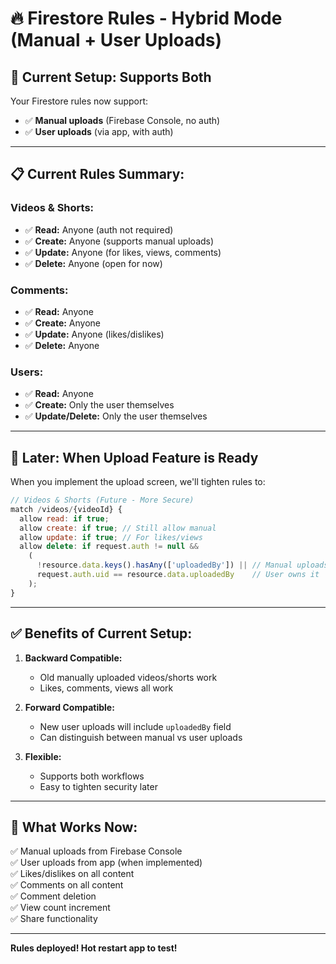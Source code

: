# 🔥 Firestore Rules - Hybrid Mode (Manual + User Uploads)

## 🎯 **Current Setup: Supports Both**

Your Firestore rules now support:
- ✅ **Manual uploads** (Firebase Console, no auth)
- ✅ **User uploads** (via app, with auth)

---

## 📋 **Current Rules Summary:**

### **Videos & Shorts:**
- ✅ **Read:** Anyone (auth not required)
- ✅ **Create:** Anyone (supports manual uploads)
- ✅ **Update:** Anyone (for likes, views, comments)
- ✅ **Delete:** Anyone (open for now)

### **Comments:**
- ✅ **Read:** Anyone
- ✅ **Create:** Anyone
- ✅ **Update:** Anyone (likes/dislikes)
- ✅ **Delete:** Anyone

### **Users:**
- ✅ **Read:** Anyone
- ✅ **Create:** Only the user themselves
- ✅ **Update/Delete:** Only the user themselves

---

## 🔐 **Later: When Upload Feature is Ready**

When you implement the upload screen, we'll tighten rules to:

```javascript
// Videos & Shorts (Future - More Secure)
match /videos/{videoId} {
  allow read: if true;
  allow create: if true; // Still allow manual
  allow update: if true; // For likes/views
  allow delete: if request.auth != null && 
    (
      !resource.data.keys().hasAny(['uploadedBy']) || // Manual uploads
      request.auth.uid == resource.data.uploadedBy    // User owns it
    );
}
```

---

## ✅ **Benefits of Current Setup:**

1. **Backward Compatible:**
   - Old manually uploaded videos/shorts work
   - Likes, comments, views all work
   
2. **Forward Compatible:**
   - New user uploads will include `uploadedBy` field
   - Can distinguish between manual vs user uploads
   
3. **Flexible:**
   - Supports both workflows
   - Easy to tighten security later

---

## 🚀 **What Works Now:**

✅ Manual uploads from Firebase Console  
✅ User uploads from app (when implemented)  
✅ Likes/dislikes on all content  
✅ Comments on all content  
✅ Comment deletion  
✅ View count increment  
✅ Share functionality  

---

**Rules deployed! Hot restart app to test!**

